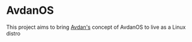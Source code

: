 # AvdanOS
This project aims to bring [Avdan's](https://github.com/TimestaticYT/AvdanOS.git) concept of AvdanOS to live as a Linux distro
